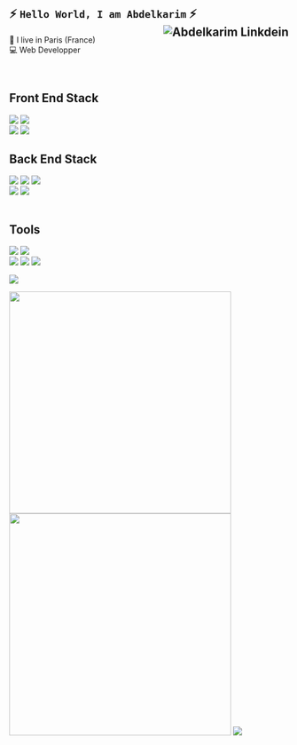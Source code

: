 ## ⚡️ ` Hello World, I am Abdelkarim ` ⚡️ <a href="https://twitter.com/badelgeek" target="_blank" rel="nofollow"><a href="https://www.linkedin.com/in/abdelkarim-mehiaoui" target="_blank" rel="nofollow"><img align="right" alt="Abdelkarim Linkdein" height="auto" src="https://img.shields.io/badge/LinkedIn-0077B5?style=for-the-badge&logo=linkedin&logoColor=white" /></a>


<p>
  💼 I live in Paris (France)<br/>
  💻 Web Developper<br/>
  </p>
  
  <div>
  <br>
  <h2>Front End Stack</h2>
    <img src="https://img.shields.io/badge/React-20232A?style=for-the-badge&logo=react&logoColor=61DAFB"/>
    <img src="https://img.shields.io/badge/JavaScript-F7DF1E?style=for-the-badge&logo=javascript&logoColor=black"/>
    <br />
    <img src="https://img.shields.io/badge/HTML5-E34F26?style=for-the-badge&logo=html5&logoColor=white"/>
    <img src="https://img.shields.io/badge/CSS3-1572B6?style=for-the-badge&logo=css3&logoColor=white"/>
  <h2>Back End Stack</h2>
    <img src="https://img.shields.io/badge/Node.js-43853D?style=for-the-badge&logo=node.js&logoColor=white"/>
    <img src="https://img.shields.io/badge/Express.js-404D59?style=for-the-badge"/>
    <img src="https://img.shields.io/badge/EJS-E0EFEF?style=for-the-badge"/>
    <br/>
    <img src="https://img.shields.io/badge/Sequelize-52B0E7?style=for-the-badge&logo=Sequelize&logoColor=white" />
    <img src="https://img.shields.io/badge/PostgreSQL-316192?style=for-the-badge&logo=postgresql&logoColor=white" />
    <!-- LOGOS
    https://dev.to/envoy_/150-badges-for-github-pnk
    <br>
    <img src="https://img.shields.io/badge/MongoDB-4EA94B?style=for-the-badge&logo=mongodb&logoColor=white"/>
    -->
    <br><br>
    <h2>Tools</h2>
      <img src="https://img.shields.io/badge/Visual_Studio_Code-0078D4?style=for-the-badge&logo=visual%20studio%20code&logoColor=white"/>
      <img src="https://img.shields.io/badge/iTerm2-000000?style=for-the-badge&logo=iterm2&logoColor=white"/>
    <br>      
      <img src="https://img.shields.io/badge/-Git-F44D27?style=for-the-badge&logo=Git&logoColor=white"/>
      <img src="https://img.shields.io/badge/GitHub-100000?style=for-the-badge&logo=github&logoColor=white"/>
      <img src="https://img.shields.io/badge/NPM-E0EFEF?style=for-the-badge&logo=npm&logoColor=000"/>
    <p>
      <img src="https://img.shields.io/badge/-Slack-E01563?style=for-the-badge&logo=Slack&logoColor=white"/>
     </p>
    </div>

<p align = "left">
  <img src = "https://github-readme-stats.vercel.app/api?username=badelgeek&show_icons=true&theme=algolia&count_private=true" width = 400>
  <img src = "https://github-readme-streak-stats.herokuapp.com?user=badelgeek&theme=algolia" width = 400>
  <img src="https://activity-graph.herokuapp.com/graph?username=badelgeek&theme=react-dark" />
  <!-- <img src = "https://github-readme-stats.vercel.app/api/top-langs/?username=badelgeek&layout=default&theme=algolia" > -->
</p>




